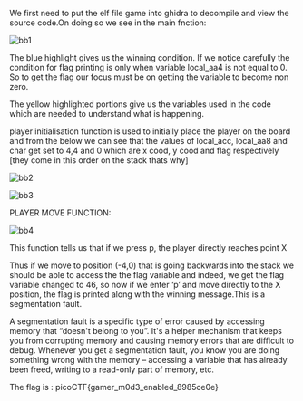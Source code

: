 We first need to put the elf file game into ghidra to decompile and view the source code.On doing so we see in the main fnction:

![bb1](https://github.com/poorvi1910/Cryptonite/assets/146640913/9a63b408-12b6-495e-a2a3-5acc353ee290)

The blue highlight gives us the winning condition. If we notice carefully the condition for flag printing is only when variable local_aa4 is not equal to 0. So to get the flag our focus must be on getting the variable to become non zero.

The yellow highlighted portions give us the variables used in the code which are needed to understand what is happening.

player initialisation function is used to initially place the player on the board and from the below we can see that the values of local_acc, local_aa8 and char get set to 4,4 and 0 which are x cood, y cood and flag respectively [they come in this order on the stack thats why]

![bb2](https://github.com/poorvi1910/Cryptonite/assets/146640913/72f44144-71d5-4dfe-9d61-1463807be830)

![bb3](https://github.com/poorvi1910/Cryptonite/assets/146640913/cbd5edbd-04cd-40f0-a723-8efb070512b4)

PLAYER MOVE FUNCTION:

![bb4](https://github.com/poorvi1910/Cryptonite/assets/146640913/18decbb1-b0e6-4fe7-b795-bddc6dc153f6)

This function tells us that if we press p, the player directly reaches point X

Thus if we move to position (-4,0) that is going backwards into the stack we should be able to access the the flag variable and indeed, we get the flag variable changed to 46, so now if we enter ‘p’ and move directly to the X position, the flag is printed along with the winning message.This is a segmentation fault.

A segmentation fault is a specific type of error caused by accessing memory that “doesn't belong to you”. It's a helper mechanism that keeps you from corrupting memory and causing memory errors that are difficult to debug. Whenever you get a segmentation fault, you know you are doing something wrong with the memory – accessing a variable that has already been freed, writing to a read-only part of memory, etc.

The flag is : picoCTF{gamer_m0d3_enabled_8985ce0e}

